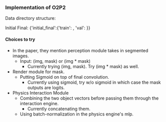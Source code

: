 ### Implementation of O2P2 

Data directory structure:

Initial Final: {'initial_final':{'train': , 'val': }}

#### Choices to try
* In the paper, they mention perception module takes in segmented images. 
    * Input: (img, mask) or (img * mask)
        * Currently trying (img, mask). Try (img * mask) as well. 
* Render module for mask.
    * Putting Sigmoid on top of final convolution.
        * Currently using sigmoid, try w/o sigmoid in which case the mask outputs are logits.
* Physics Interaction Module
    * Combining the two object vectors before passing them through the interaction engine.
        * Currently concatenating them.
    * Using batch-normalization in the physics engine's mlp.